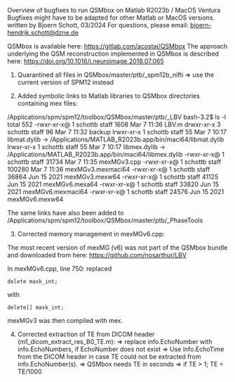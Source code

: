 Overview of bugfixes to run QSMbox on Matlab R2023b / MacOS Ventura
Bugfixes might have to be adapted for other Matlab or MacOS versions.
written by Bjoern Schott, 03/2024
For questions, please email: bjoern-hendrik.schott@dzne.de

QSMbox is available here: https://gitlab.com/acostaj/QSMbox
The approach underlying the QSM reconstruction implemented in QSMbox is described here:
https://doi.org/10.1016/j.neuroimage.2018.07.065

1. Quarantined all files in QSMbox/master/ptb/_spm12b_nifti
=> use the current version of SPM12 instead


2. Added symbolic links to Matlab libraries to QSMbox directories containing mex files:

/Applications/spm/spm12/toolbox/QSMbox/master/ptb/_LBV
bash-3.2$ ls -l
total 552
-rwxr-xr-x@ 1 schottb  staff    1608 Mar  7 11:36 LBV.m
drwxr-xr-x  3 schottb  staff      96 Mar  7 11:32 backup
lrwxr-xr-x  1 schottb  staff      55 Mar  7 10:17 libmat.dylib -> /Applications/MATLAB_R2023b.app/bin/maci64/libmat.dylib
lrwxr-xr-x  1 schottb  staff      55 Mar  7 10:17 libmex.dylib -> /Applications/MATLAB_R2023b.app/bin/maci64/libmex.dylib
-rwxr-xr-x@ 1 schottb  staff   31734 Mar  7 11:35 mexMGv3.cpp
-rwxr-xr-x@ 1 schottb  staff  100280 Mar  7 11:36 mexMGv3.mexmaci64
-rwxr-xr-x@ 1 schottb  staff   36864 Jun 15  2021 mexMGv3.mexw64
-rwxr-xr-x@ 1 schottb  staff   41125 Jun 15  2021 mexMGv6.mexa64
-rwxr-xr-x@ 1 schottb  staff   33820 Jun 15  2021 mexMGv6.mexmaci64
-rwxr-xr-x@ 1 schottb  staff   24576 Jun 15  2021 mexMGv6.mexw64

The same links have also been added to 
/Applications/spm/spm12/toolbox/QSMbox/master/ptb/_PhaseTools


3. Corrected memory management in mexMGv6.cpp:

The most recent version of mexMG (v6) was not part of the QSMbox bundle and downloaded from here:
https://github.com/nosarthur/LBV

In mexMGv6.cpp, line 750: replaced 

	delete mask_int; 
with

	delete[] mask_int;

mexMGv3 was then compiled with mex.

4. Corrected extraction of TE from DICOM header (m1_dicom_extract_res_B0_TE.m):
=> replace info.EchoNumber with info.EchoNumbers, if EchoNumber does not exist
=> Use info.EchoTime from the DICOM header in case TE could not be extracted from info.EchoNumber(s).
=> QSMbox needs TE in seconds => if TE > 1; TE = TE/1000 
